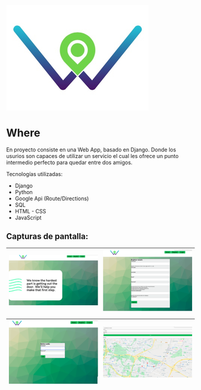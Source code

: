 

![Portada](https://github.com/WHYTEWYLL/Where/blob/master/mysite/users/static/images/logo.jpg)

# Where

En proyecto consiste en una Web App, basado en  Django. Donde los usurios son capaces de utilizar un servicio el cual les ofrece un punto intermedio perfecto para quedar entre dos amigos.

Tecnologías utilizadas:

- Django
- Python
- Google Api (Route/Directions)
- SQL
- HTML - CSS
- JavaScript

## Capturas de pantalla:

| ![alt-text-1](https://github.com/WHYTEWYLL/Where/blob/master/mysite/users/static/images/Captura%20de%20pantalla%202020-08-04%20a%20las%200.12.31.png) |  ![alt-text-2](https://github.com/WHYTEWYLL/Where/blob/master/mysite/users/static/images/Captura%20de%20pantalla%202020-08-04%20a%20las%200.12.40.png)|
|:---:|:---:|

|![alt-text-3](https://github.com/WHYTEWYLL/Where/blob/master/mysite/users/static/images/Captura%20de%20pantalla%202020-08-04%20a%20las%200.12.45.png)| ![alt-text-4](https://github.com/WHYTEWYLL/Where/blob/master/mysite/users/static/images/Captura%20de%20pantalla%202020-08-04%20a%20las%200.13.32.png)|
|:---:|:---:|
